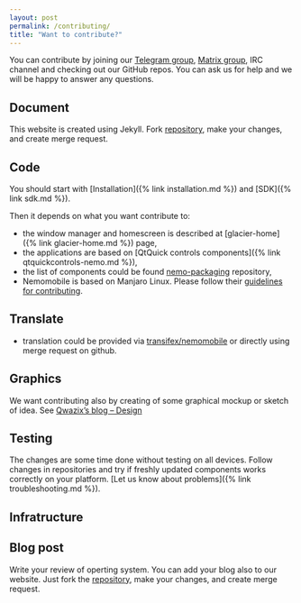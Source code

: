 ```yaml
---
layout: post
permalink: /contributing/
title: "Want to contribute?"
---
```


You can contribute by joining our [Telegram group](https://t.me/NemoMobile), [Matrix group](https://matrix.to/#/#nemomobile:matrix.org),
IRC channel and checking out our GitHub repos. You can ask us for help and we will be happy to answer any questions.

## Document

This website is created using Jekyll. Fork [repository](https://github.com/nemomobile-ux/nemomobile-ux.github.io), make your changes, and create merge request.

## Code

You should start with [Installation]({% link installation.md %}) and [SDK]({% link sdk.md %}).

Then it depends on what you want contribute to:

* the window manager and homescreen is described at [glacier-home]({% link glacier-home.md %}) page,
* the applications are based on [QtQuick controls components]({% link qtquickcontrols-nemo.md %}),
* the list of components could be found [nemo-packaging](https://github.com/nemomobile-ux/nemo-packaging/) repository,
* Nemomobile is based on Manjaro Linux. Please follow their [guidelines for contributing](https://forum.manjaro.org/t/wiki-how-to-contribute-to-manjaro-arm/35461).

## Translate

* translation could be provided via [transifex/nemomobile](https://www.transifex.com/nemomobile/public/) or directly using merge request on github.

## Graphics

We want contributing also by creating of some graphical mockup or sketch of idea. See
[Qwazix’s blog – Design](http://play.qwazix.com/grog/)

## Testing

The changes are some time done without testing on all devices. Follow changes in repositories and try
if freshly updated components works correctly on your platform. [Let us know about problems]({% link troubleshooting.md %}).

## Infratructure

## Blog post

Write your review of operting system. You can add your blog also to our website. Just fork the [repository](https://github.com/nemomobile-ux/nemomobile-ux.github.io), make your changes, and create merge request.


